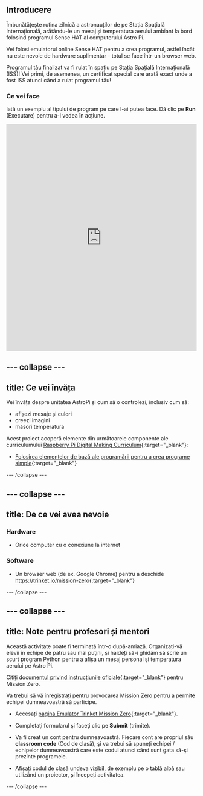 ## Introducere

Îmbunătățește rutina zilnică a astronauților de pe Stația Spațială Internațională, arătându-le un mesaj și temperatura aerului ambiant la bord folosind programul Sense HAT al computerului Astro Pi.

Vei folosi emulatorul online Sense HAT pentru a crea programul, astfel încât nu este nevoie de hardware suplimentar - totul se face într-un browser web.

Programul tău finalizat va fi rulat în spațiu pe Stația Spațială Internațională (ISS)! Vei primi, de asemenea, un certificat special care arată exact unde a fost ISS atunci când a rulat programul tău!

### Ce vei face

Iată un exemplu al tipului de program pe care l-ai putea face. Dă clic pe **Run** (Executare) pentru a-l vedea în acțiune. 

<iframe src="https://trinket.io/embed/python/069f6138f7?outputOnly=true&start=result" width="100%" height="600" frameborder="0" marginwidth="0" marginheight="0" allowfullscreen mark="crwd-mark"></iframe> 

--- collapse ---
---
title: Ce vei învăța
---
Vei învăța despre unitatea AstroPi și cum să o controlezi, inclusiv cum să:

+ afișezi mesaje și culori
+ creezi imagini
+ măsori temperatura

Acest proiect acoperă elemente din următoarele componente ale curriculumului [Raspberry Pi Digital Making Curriculum](http://rpf.io/curriculum){:target="_blank"}:

+ [Folosirea elementelor de bază ale programării pentru a crea programe simple](https://curriculum.raspberrypi.org/programming/creator/){:target="_blank"}

--- /collapse ---

--- collapse ---
---
title: De ce vei avea nevoie
---
### Hardware

+ Orice computer cu o conexiune la internet

### Software

+ Un browser web (de ex. Google Chrome) pentru a deschide <https://trinket.io/mission-zero>{:target="_blank"}

--- /collapse ---

--- collapse ---
---
title: Note pentru profesori și mentori
---
Această activitate poate fi terminată într-o după-amiază. Organizați-vă elevii în echipe de patru sau mai puţini, și haideți să-i ghidăm să scrie un scurt program Python pentru a afișa un mesaj personal și temperatura aerului pe Astro Pi.

Citiți [documentul privind instrucțiunile oficiale](http://esamultimedia.esa.int/docs/edu/European_Astro_Pi_Challenge_Mission_Zero_guidelines.pdf){:target="_blank"} pentru Mission Zero.

Va trebui să vă înregistrați pentru provocarea Mission Zero pentru a permite echipei dumneavoastră să participe.

+ Accesați [pagina Emulator Trinket Mission Zero](https://trinket.io/mission-zero/register){:target="_blank"}.

+ Completaţi formularul şi faceţi clic pe **Submit** (trimite).

+ Va fi creat un cont pentru dumneavoastră. Fiecare cont are propriul său **classroom code** (Cod de clasă), şi va trebui să spuneţi echipei / echipelor dumneavoastră care este codul atunci când sunt gata să-şi prezinte programele.

+ Afișați codul de clasă undeva vizibil, de exemplu pe o tablă albă sau utilizând un proiector, și începeți activitatea.

--- /collapse ---